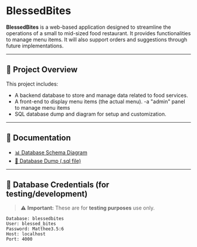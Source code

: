 # BlessedBites

**BlessedBites** is a web-based application designed to streamline the operations of a small to mid-sized food restaurant. It provides functionalities to manage menu items.  It will also support orders and suggestions through future implementations.

---

## 📌 Project Overview

This project includes:
- A backend database to store and manage data related to food services.
- A front-end to display menu items (the actual menu).
-a "admin" panel to manage menu items
- SQL database dump and diagram for setup and customization.

---

## 📂 Documentation

- [📊 Database Schema Diagram](documentation/BlessedBites.png)
- [💾 Database Dump (.sql file)](documentation/blessed_bites_dump.sql)

---

## 🔐 Database Credentials (for testing/development)

> ⚠️ **Important:** These are for **testing purposes** use only.

```text
Database: blessedbites
User: blessed_bites
Password: Matthee3.5:6
Host: localhost
Port: 4000
